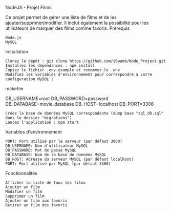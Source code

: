 NodeJS - Projet Films

Ce projet permet de gérer une liste de films et de les ajouter/supprimer/modifier. Il inclut également la possibilité pour les utilisateurs de marquer des films comme favoris.
Prérequis

    Node.js
    MySQL

Installation

    Clonez le dépôt : git clone https://github.com/iSwamb/Node_Project.git
    Installez les dépendances : npm install
    Copiez le fichier .env.example et renommez-le .env
    Modifiez les variables d'environnement pour correspondre à votre configuration MySQL :

makefile

DB_USERNAME=root
DB_PASSWORD=password
DB_DATABASE=movie_database
DB_HOST=localhost
DB_PORT=3306

    Créez la base de données MySQL correspondante (dump base "sql_db.sql" dans le dossier "migrations")
    Lancez l'application : npm start

Variables d'environnement

    PORT: Port utilisé par le serveur (par défaut 3000)
    DB_USERNAME: Nom d'utilisateur MySQL
    DB_PASSWORD: Mot de passe MySQL
    DB_DATABASE: Nom de la base de données MySQL
    DB_HOST: Adresse du serveur MySQL (par défaut localhost)
    PORT: Port utilisé par MySQL (par défaut 3306)

Fonctionnalités

    Afficher la liste de tous les films
    Ajouter un film
    Modifier un film
    Supprimer un film
    Ajouter un film aux favoris
    Retirer un film des favoris

